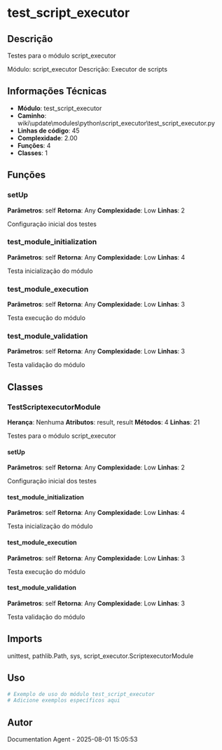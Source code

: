 # test_script_executor

## Descrição

Testes para o módulo script_executor

Módulo: script_executor
Descrição: Executor de scripts

## Informações Técnicas

- **Módulo**: test_script_executor
- **Caminho**: wiki\update\modules\python\script_executor\test_script_executor.py
- **Linhas de código**: 45
- **Complexidade**: 2.00
- **Funções**: 4
- **Classes**: 1

## Funções

### setUp

**Parâmetros**: self
**Retorna**: Any
**Complexidade**: Low
**Linhas**: 2

Configuração inicial dos testes

### test_module_initialization

**Parâmetros**: self
**Retorna**: Any
**Complexidade**: Low
**Linhas**: 4

Testa inicialização do módulo

### test_module_execution

**Parâmetros**: self
**Retorna**: Any
**Complexidade**: Low
**Linhas**: 3

Testa execução do módulo

### test_module_validation

**Parâmetros**: self
**Retorna**: Any
**Complexidade**: Low
**Linhas**: 3

Testa validação do módulo

## Classes

### TestScriptexecutorModule

**Herança**: Nenhuma
**Atributos**: result, result
**Métodos**: 4
**Linhas**: 21

Testes para o módulo script_executor

#### setUp

**Parâmetros**: self
**Retorna**: Any
**Complexidade**: Low
**Linhas**: 2

Configuração inicial dos testes

#### test_module_initialization

**Parâmetros**: self
**Retorna**: Any
**Complexidade**: Low
**Linhas**: 4

Testa inicialização do módulo

#### test_module_execution

**Parâmetros**: self
**Retorna**: Any
**Complexidade**: Low
**Linhas**: 3

Testa execução do módulo

#### test_module_validation

**Parâmetros**: self
**Retorna**: Any
**Complexidade**: Low
**Linhas**: 3

Testa validação do módulo

## Imports

unittest, pathlib.Path, sys, script_executor.ScriptexecutorModule

## Uso

```python
# Exemplo de uso do módulo test_script_executor
# Adicione exemplos específicos aqui
```

## Autor

Documentation Agent - 2025-08-01 15:05:53
